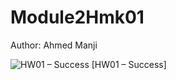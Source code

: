 # Module2Hmk01

Author: Ahmed Manji


![HW01 – Success](https://github.com/TheDataNomad/Module2Hmk01/workflows/Hmk01/badge.svg)
[HW01 – Success]
